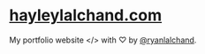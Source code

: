 # [hayleylalchand.com](https://hayleylalchand.com)

My portfolio website </> with &#9825; by [@ryanlalchand](https://github.com/ryanlalchand).
